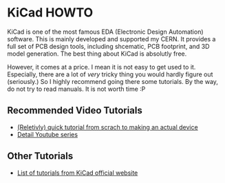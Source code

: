 # KiCad HOWTO

KiCad is one of the most famous EDA (Electronic Design Automation) software.
This is mainly developed and supported my CERN. It provides a full set of
PCB design tools, including shcematic, PCB footprint, and 3D model generation.
The best thing about KiCad is absolutly free.

However, it comes at a price. I mean it is not easy to get used to it.
Especially, there are a lot of _very_ tricky thing you would hardly figure out 
(seriously.) So I highly recommend going there some tutorials. By the way, do
not try to read manuals. It is not worth time :P

## Recommended Video Tutorials

* [(Reletivly) quick tutorial from scrach to making an actual device](https://contextualelectronics.com/learning/getting-to-blinky-4-0/)
* [Detail Youtube series](https://www.youtube.com/user/contextualelectronic/playlists)

## Other Tutorials

* [List of tutorials from KiCad official website](http://kicad-pcb.org/help/tutorials/)
